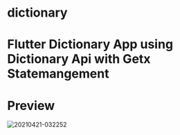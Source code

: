# dictionary


# Flutter Dictionary App using Dictionary Api with Getx Statemangement



# Preview
![20210421-032252](https://user-images.githubusercontent.com/62903833/115476516-d68da080-a263-11eb-9c31-af8df6b1a09b.gif)

